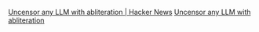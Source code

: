 
[Uncensor any LLM with abliteration | Hacker News](https://news.ycombinator.com/item?id=40665721)
[Uncensor any LLM with abliteration](https://huggingface.co/blog/mlabonne/abliteration)
